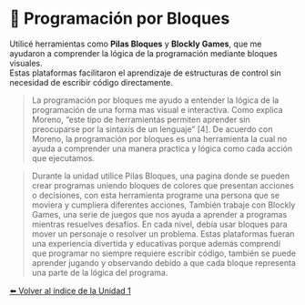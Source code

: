 # 🧱 Programación por Bloques  

Utilicé herramientas como **Pilas Bloques** y **Blockly Games**, que me ayudaron a comprender la lógica de la programación mediante bloques visuales.  
Estas plataformas facilitaron el aprendizaje de estructuras de control sin necesidad de escribir código directamente.

>La programación por bloques me ayudo a entender la lógica de la programación de una forma mas visual e interactiva. Como explica Moreno, “este tipo de herramientas permiten aprender sin preocuparse por la sintaxis de un lenguaje” [4]. De acuerdo con Moreno, la programación por bloques es una herramienta la cual no ayuda a comprender una manera practica y lógica como cada acción que ejecutamos.

>Durante la unidad utilice Pilas Bloques, una pagina donde se pueden crear programas uniendo bloques de colores que presentan acciones o decisiones, con esta herramienta programe una persona que se moviera y cumpliera diferentes acciones, También trabaje con Blockly Games, una serie de juegos que nos ayuda a aprender a programas mientras resuelves desafíos. En cada nivel, debía usar bloques para mover un personaje o resolver un problema. Estas plataformas fueran una experiencia divertida y educativas porque además comprendí que programar no siempre requiere escribir código, también se puede aprender jugando y observando debido a que cada bloque representa una parte de la lógica del programa.


[⬅️ Volver al índice de la Unidad 1](unidad1.md)

